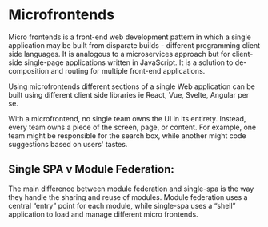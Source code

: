 # Microfrontends

Micro frontends is a front-end web development pattern in which a single application may be built from disparate builds - different programming client side languages. It is analogous to a microservices approach but for client-side single-page applications written in JavaScript. It is a solution to de-composition and routing for multiple front-end applications.

Using microfrontends different sections of a single Web application can be built using different client side libraries ie React, Vue, Svelte, Angular per se.

With a microfrontend, no single team owns the UI in its entirety. Instead, every team owns a piece of the screen, page, or content. For example, one team might be responsible for the search box, while another might code suggestions based on users' tastes.

## Single SPA v Module Federation:
The main difference between module federation and single-spa is the way they handle the sharing and reuse of modules.
Module federation uses a central “entry” point for each module, while single-spa uses a “shell” application to load and manage different micro frontends.
